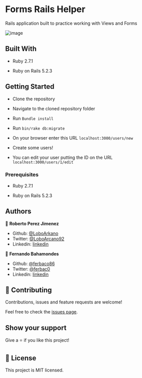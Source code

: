 # Forms Rails Helper
Rails application built to practice working with Views and Forms

![image](https://user-images.githubusercontent.com/33432289/83688031-578f6b00-a5b2-11ea-9f06-ad139d12cfc8.png)


## Built With

- Ruby 2.7.1

- Ruby on Rails 5.2.3

## Getting Started

- Clone the repository

- Navigate to the cloned repository folder

- Run ```Bundle install```

- Run ```bin/rake db:migrate```

- On your browser enter this URL ```localhost:3000/users/new```

- Create some users!

- You can edit your user putting the ID on the URL ```localhost:3000/users/1/edit```

### Prerequisites

- Ruby 2.7.1

- Ruby on Rails 5.2.3

## Authors

👤 **Roberto Perez Jimenez**

- Github: [@LoboArkano](https://github.com/LoboArkano)
- Twitter: [@LoboArcano92](https://twitter.com/LoboArcano92)
- Linkedin: [linkedin](https://www.linkedin.com/in/jose-roberto-perez-jimenez/)

👤 **Fernando Bahamondes**

- Github: [@ferbaco86](https://github.com/ferbaco86)
- Twitter: [@ferbac0](https://twitter.com/ferbac0)
- Linkedin: [linkedin](https://www.linkedin.com/in/fernando-bahamondes-correa)

## 🤝 Contributing

Contributions, issues and feature requests are welcome!

Feel free to check the [issues page](https://github.com/ferbaco86/Forms-RoR/issues).

## Show your support

Give a ⭐️ if you like this project!
 
## 📝 License

This project is MIT licensed.

